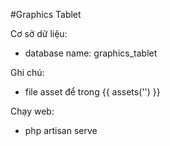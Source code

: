 #Graphics Tablet

Cơ sở dữ liệu:
- database name: graphics_tablet

Ghi chú:
- file asset để trong {{ assets('') }}

Chạy web:
- php artisan serve
